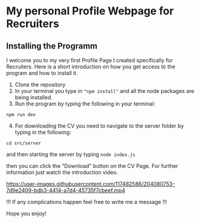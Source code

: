 # My personal Profile Webpage for Recruiters

## Installing the Programm

I welcome you to my very first Profile Page I created specifically for Recruiters. Here is a short introduction on how you get access to the program and how to install it.

1. Clone the repository
2. In your terminal you type in ``` "npm install" ``` and all the node packages are being installed.
3. Run the program by typing the following in your terminal:
```
npm run dev
```

4. For downloading the CV you need to navigate to the server folder by typing in the following:

```cd src/server ```

and then starting the server by typing ```node index.js```

then you can click the "Download" button on the CV Page. For further information just watch the introduction video.

https://user-images.githubusercontent.com/117482586/204080753-7d9e2409-bdb3-4414-a7d4-45735f7cbeef.mp4

!!! If any complications happen feel free to write me a message !!!


Hope you enjoy!
